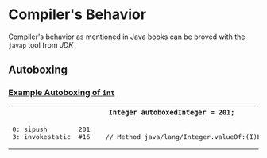 # Compiler's Behavior
Compiler's behavior as mentioned in Java books can be proved with the `javap` tool from *JDK*
## Autoboxing
### [Example Autoboxing of `int`]()
<table>
	<col width="20">
  	<col width="20">
	<tr>
		<th><code>Integer autoboxedInteger = 201;</code></th>		
		<th><code>Integer integer = Integer.valueOf(201);</code></th>
	</tr>
	<tr>
		<td>
<pre>
0: sipush        201
3: invokestatic  #16	// Method java/lang/Integer.valueOf:(I)Ljava/lang/Integer;
</pre>
		</td>	
		<td>
<pre>
7: sipush        201
10: invokestatic  #16	// Method java/lang/Integer.valueOf:(I)Ljava/lang/Integer;
</pre>
		</td>
	</tr>
</table>





